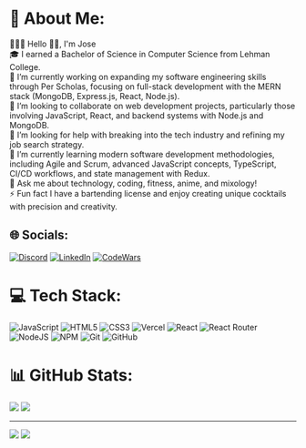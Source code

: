 # 💫 About Me: 
👨🏻‍💻 Hello 👋🏻, I'm Jose<br>🎓 I earned a Bachelor of Science in Computer Science from Lehman College.<br>🔭 I’m currently working on expanding my software engineering skills through Per Scholas, focusing on full-stack development with the MERN stack (MongoDB, Express.js, React, Node.js).<br>👀 I’m looking to collaborate on web development projects, particularly those involving JavaScript, React, and backend systems with Node.js and MongoDB.<br>🤝 I’m looking for help with breaking into the tech industry and refining my job search strategy.<br>🌱 I’m currently learning modern software development methodologies, including Agile and Scrum, advanced JavaScript concepts, TypeScript, CI/CD workflows, and state management with Redux.<br>💬 Ask me about technology, coding, fitness, anime, and mixology!<br>⚡ Fun fact I have a bartending license and enjoy creating unique cocktails with precision and creativity.


## 🌐 Socials:
[![Discord](https://img.shields.io/badge/Discord-%237289DA.svg?logo=discord&logoColor=white)](https://discord.gg/https://discord.gg/FXNAXWjz) [![LinkedIn](https://img.shields.io/badge/LinkedIn-%230077B5.svg?logo=linkedin&logoColor=white)](https://www.linkedin.com/in/josefbautista94/) 
[![CodeWars](https://www.codewars.com/users/Josefbautista94/badges/small)](https://www.codewars.com/users/Josefbautista94)


# 💻 Tech Stack:
![JavaScript](https://img.shields.io/badge/javascript-%23323330.svg?style=for-the-badge&logo=javascript&logoColor=%23F7DF1E) ![HTML5](https://img.shields.io/badge/html5-%23E34F26.svg?style=for-the-badge&logo=html5&logoColor=white) ![CSS3](https://img.shields.io/badge/css3-%231572B6.svg?style=for-the-badge&logo=css3&logoColor=white) ![Vercel](https://img.shields.io/badge/vercel-%23000000.svg?style=for-the-badge&logo=vercel&logoColor=white) ![React](https://img.shields.io/badge/react-%2320232a.svg?style=for-the-badge&logo=react&logoColor=%2361DAFB) ![React Router](https://img.shields.io/badge/React_Router-CA4245?style=for-the-badge&logo=react-router&logoColor=white) ![NodeJS](https://img.shields.io/badge/node.js-6DA55F?style=for-the-badge&logo=node.js&logoColor=white) ![NPM](https://img.shields.io/badge/NPM-%23CB3837.svg?style=for-the-badge&logo=npm&logoColor=white) ![Git](https://img.shields.io/badge/git-%23F05033.svg?style=for-the-badge&logo=git&logoColor=white) ![GitHub](https://img.shields.io/badge/github-%23121011.svg?style=for-the-badge&logo=github&logoColor=white)
# 📊 GitHub Stats:
![](https://github-readme-stats.vercel.app/api?username=Josefbautista94&theme=dark&hide_border=false&include_all_commits=false&count_private=false)
![](https://github-readme-streak-stats.herokuapp.com/?user=Josefbautista94&theme=dark&hide_border=false)</b>


---
![](https://github-readme-stats.vercel.app/api/top-langs/?username=Josefbautista94&theme=dark&hide_border=false&include_all_commits=false&count_private=false&layout=compact)
[![](https://visitcount.itsvg.in/api?id=Josefbautista94&icon=0&color=0)](https://visitcount.itsvg.in)

<!-- Proudly created with GPRM ( https://gprm.itsvg.in ) -->
